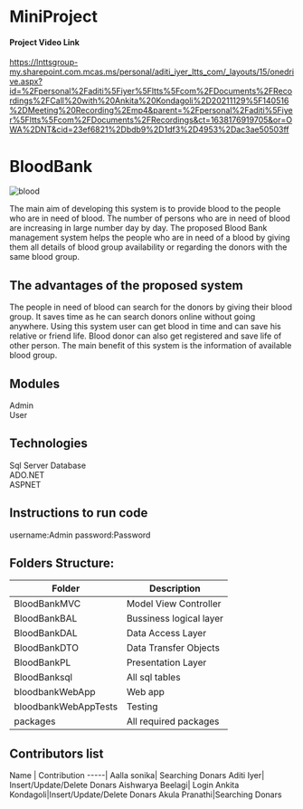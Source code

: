 # MiniProject

#### Project Video Link


https://lnttsgroup-my.sharepoint.com.mcas.ms/personal/aditi_iyer_ltts_com/_layouts/15/onedrive.aspx?id=%2Fpersonal%2Faditi%5Fiyer%5Fltts%5Fcom%2FDocuments%2FRecordings%2FCall%20with%20Ankita%20Kondagoli%2D20211129%5F140516%2DMeeting%20Recording%2Emp4&parent=%2Fpersonal%2Faditi%5Fiyer%5Fltts%5Fcom%2FDocuments%2FRecordings&ct=1638176919705&or=OWA%2DNT&cid=23ef6821%2Dbdb9%2D1df3%2D4953%2Dac3ae50503ff


# BloodBank
![blood](https://user-images.githubusercontent.com/91585855/140869286-df834c2a-beb9-45a8-b471-4a43e9484b16.gif)


The main aim of developing this system is to provide blood to the people who are in need of blood.
The number of persons who are in need of blood are increasing in large number day by day.
The proposed Blood Bank management system helps the people who are in need of a blood by giving them 
all details of blood group availability or regarding the donors with the same blood group.
## The advantages of the proposed system
The people in need of blood can search for the donors by giving their blood group. It saves time as he can search donors online without going anywhere. 
Using this system user can get blood in time and can save his relative or friend life. Blood donor can also get registered and save life of other person. 
The main benefit of this system is the information of available blood group.
## Modules
Admin</br>
User</br>
## Technologies
Sql Server Database</br>
ADO.NET</br>
ASPNET</br>
## Instructions to run code
username:Admin
password:Password
## Folders Structure:
Folder | Description |
-------|------------|
BloodBankMVC |Model View Controller|
BloodBankBAL |Bussiness logical layer|
BloodBankDAL |Data Access Layer|
BloodBankDTO |Data Transfer Objects|
BloodBankPL  |Presentation Layer|
BloodBanksql |All sql tables|
bloodbankWebApp|Web app|
bloodbankWebAppTests|Testing|
packages|All required packages|

## Contributors list
Name | Contribution
-----|
Aalla sonika| Searching Donars
Aditi Iyer| Insert/Update/Delete Donars
Aishwarya Beelagi| Login
Ankita Kondagoli|Insert/Update/Delete Donars
Akula Pranathi|Searching Donars
